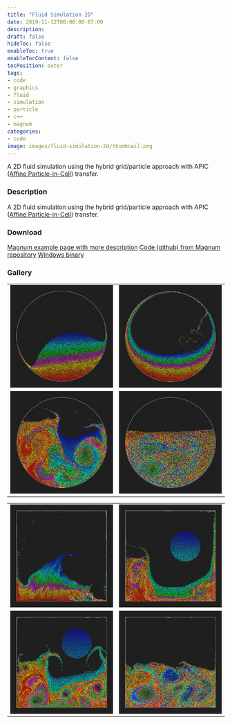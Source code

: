 ```yaml
---
title: "Fluid Simulation 2D"
date: 2019-11-12T00:00:00-07:00
description: 
draft: false
hideToc: false
enableToc: true
enableTocContent: false
tocPosition: outer
tags:
- code
- graphics
- fluid
- simulation
- particle
- c++
- magnum
categories:
- code
image: images/fluid-simulation-2d/thumbnail.png
---
```



A 2D fluid simulation using the hybrid grid/particle approach with APIC ([Affine Particle-in-Cell](https://dl.acm.org/doi/10.1145/2766996)) transfer.

<!--more-->
### Description
A 2D fluid simulation using the hybrid grid/particle approach with APIC ([Affine Particle-in-Cell](https://dl.acm.org/doi/10.1145/2766996)) transfer.


### Download
[Magnum example page with more description](https://doc.magnum.graphics/magnum/examples-fluidsimulation2d.html)
[Code (github) from Magnum repository](https://github.com/mosra/magnum-examples/tree/master/src/fluidsimulation2d)
[Windows binary](/exe/FluidSimulation2D.exe)



### Gallery
<p align="center">
<table style="border-collapse: collapse; border: none; width: 100%">
<tr>
<td>
<img src="/images/fluid-simulation-2d/1.png" alt="A screenshot of the program" style="width: 100%;"/>
</td>
<td>
<img src="/images/fluid-simulation-2d/2.png" alt="A screenshot of the program" style="width: 100%;"/>
</td>
</tr>
<tr>
<td>
<img src="/images/fluid-simulation-2d/3.png" alt="A screenshot of the program" style="width: 100%;"/>
</td>
<td>
<img src="/images/fluid-simulation-2d/4.png" alt="A screenshot of the program" style="width: 100%;"/>
</td>
</tr>
</table>

<table style="border-collapse: collapse; border: none; width: 100%">
<tr>
<td>
<img src="/images/fluid-simulation-2d/5.png" alt="A screenshot of the program" style="width: 100%;"/>
</td>
<td>
<img src="/images/fluid-simulation-2d/6.png" alt="A screenshot of the program" style="width: 100%;"/>
</td>
</tr>
<tr>
<td>
<img src="/images/fluid-simulation-2d/7.png" alt="A screenshot of the program" style="width: 100%;"/>
</td>
<td>
<img src="/images/fluid-simulation-2d/8.png" alt="A screenshot of the program" style="width: 100%;"/>
</td>
</tr>
</table>
</p>
